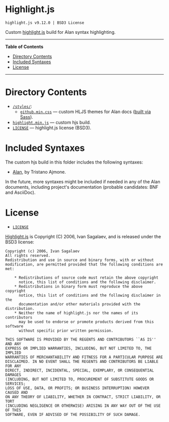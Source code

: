 # Highlight.js

    highlight.js v9.12.0 | BSD3 License

Custom [highlight.js] build for Alan syntax highlighting.

-----

**Table of Contents**

<!-- MarkdownTOC autolink="true" bracket="round" autoanchor="false" lowercase="only_ascii" uri_encoding="true" levels="1,2,3" -->

- [Directory Contents](#directory-contents)
- [Included Syntaxes](#included-syntaxes)
- [License](#license)

<!-- /MarkdownTOC -->

-----

# Directory Contents

- [`/styles/`][styles]:
    + [`github.min.css`](./styles/github.min.css) — custom HLJS themes for Alan docs ([built via Sass]).
- [`highlight.min.js`][highlight.min.js] — custom hjs build.
- [`LICENSE`][LICENSE] — highlight.js license (BSD3).

# Included Syntaxes

The custom hjs build in this folder includes the following syntaxes:

- [Alan][hjs Alan], by Tristano Ajmone.

In the future, more syntaxes might be included if needed in any of the Alan documents, including project's documentation (probable candidates: BNF and AsciiDoc).

# License

- [`LICENSE`][LICENSE]

[Highlight.js] is Copyright (C) 2006, Ivan Sagalaev, and is released under the BSD3 license:

    Copyright (c) 2006, Ivan Sagalaev
    All rights reserved.
    Redistribution and use in source and binary forms, with or without
    modification, are permitted provided that the following conditions are met:

        * Redistributions of source code must retain the above copyright
          notice, this list of conditions and the following disclaimer.
        * Redistributions in binary form must reproduce the above copyright
          notice, this list of conditions and the following disclaimer in the
          documentation and/or other materials provided with the distribution.
        * Neither the name of highlight.js nor the names of its contributors
          may be used to endorse or promote products derived from this software
          without specific prior written permission.

    THIS SOFTWARE IS PROVIDED BY THE REGENTS AND CONTRIBUTORS ``AS IS'' AND ANY
    EXPRESS OR IMPLIED WARRANTIES, INCLUDING, BUT NOT LIMITED TO, THE IMPLIED
    WARRANTIES OF MERCHANTABILITY AND FITNESS FOR A PARTICULAR PURPOSE ARE
    DISCLAIMED. IN NO EVENT SHALL THE REGENTS AND CONTRIBUTORS BE LIABLE FOR ANY
    DIRECT, INDIRECT, INCIDENTAL, SPECIAL, EXEMPLARY, OR CONSEQUENTIAL DAMAGES
    (INCLUDING, BUT NOT LIMITED TO, PROCUREMENT OF SUBSTITUTE GOODS OR SERVICES;
    LOSS OF USE, DATA, OR PROFITS; OR BUSINESS INTERRUPTION) HOWEVER CAUSED AND
    ON ANY THEORY OF LIABILITY, WHETHER IN CONTRACT, STRICT LIABILITY, OR TORT
    (INCLUDING NEGLIGENCE OR OTHERWISE) ARISING IN ANY WAY OUT OF THE USE OF THIS
    SOFTWARE, EVEN IF ADVISED OF THE POSSIBILITY OF SUCH DAMAGE.


<!-----------------------------------------------------------------------------
                               REFERENCE LINKS
------------------------------------------------------------------------------>

[highlight.js]: https://highlightjs.org/ "Visit highlight.js website"

<!-- syntaxes -->

[hjs Alan]: https://github.com/tajmone/highlight.js/blob/Alan/src/languages/alan.js

<!-- Project Files -->

[styles]: ./styles
[highlight.min.js]: ./highlight.min.js
[LICENSE]: ./LICENSE

[built via Sass]: ../../_assets-src/sass/

<!-- EOF -->
